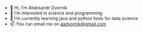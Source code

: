 - 👋 Hi, I’m Aliaksandr Dvornik
- 👀 I’m interested in science and programming
- 🌱 I’m currently learning java and python tools for data science
- 📫 You can email me on aadvornik@gmail.com

<!---
ADv0rnik/ADv0rnik is a ✨ special ✨ repository because its `README.md` (this file) appears on your GitHub profile.
You can click the Preview link to take a look at your changes.
--->
